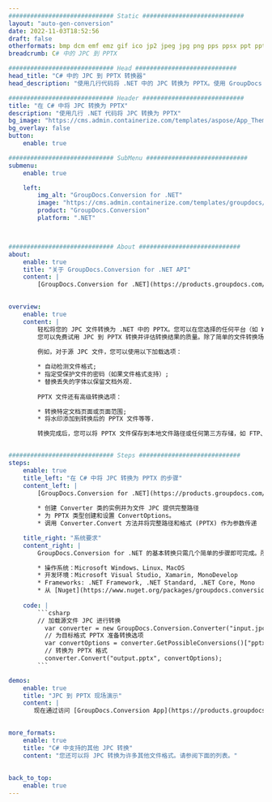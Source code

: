 ```yaml
---
############################# Static ############################
layout: "auto-gen-conversion"
date: 2022-11-03T18:52:56
draft: false
otherformats: bmp dcm emf emz gif ico jp2 jpeg jpg png pps ppsx ppt pptx psb psd svg svgz tga tif tiff webp wmf wmz
breadcrumb: C# 中的 JPC 到 PPTX

############################# Head ############################
head_title: "C# 中的 JPC 到 PPTX 转换器"
head_description: "使用几行代码将 .NET 中的 JPC 转换为 PPTX。使用 GroupDocs 文档转换 API 转换 160 多种文件格式。"

############################# Header ############################
title: "在 C# 中将 JPC 转换为 PPTX"
description: "使用几行 .NET 代码将 JPC 转换为 PPTX"
bg_image: "https://cms.admin.containerize.com/templates/aspose/App_Themes/V3/images/bg/header1.png"
bg_overlay: false
button:
    enable: true

############################# SubMenu ############################
submenu:
    enable: true

    left:
        img_alt: "GroupDocs.Conversion for .NET"
        image: "https://cms.admin.containerize.com/templates/groupdocs/images/product-logos/90x90-noborder/groupdocs-conversion-net.png"
        product: "GroupDocs.Conversion"
        platform: ".NET"



############################# About ############################
about:
    enable: true
    title: "关于 GroupDocs.Conversion for .NET API"
    content: |
        [GroupDocs.Conversion for .NET](https://products.groupdocs.com/conversion/net/)可用于转换Microsoft Word、Excel、PowerPoint、PDF、Visio等格式。 GroupDocs.Conversion 是一个独立的 API，适用于需要高性能的后端和内部系统。它不依赖于任何软件，例如 Microsoft 或 Open Office。
    

overview:
    enable: true
    content: |
        轻松将您的 JPC 文件转换为 .NET 中的 PPTX。您可以在您选择的任何平台（如 Windows、Linux、macOS）中仅使用几行 C# 代码行。
        您可以免费试用 JPC 到 PPTX 转换并评估转换结果的质量。除了简单的文件转换场景，您还可以尝试更高级的选项来加载源 JPC 文件和保存输出 PPTX 结果。 
        
        例如，对于源 JPC 文件，您可以使用以下加载选项：

        * 自动检测文件格式;
        * 指定受保护文件的密码（如果文件格式支持）;
        * 替换丢失的字体以保留文档外观.
        
        PPTX 文件还有高级转换选项：

        * 转换特定文档页面或页面范围;
        * 将水印添加到转换后的 PPTX 文件等等.

        转换完成后，您可以将 PPTX 文件保存到本地文件路径或任何第三方存储，如 FTP、Amazon S3、Google Drive、Dropbox 等。请注意 - 将 JPC 转换为 PPTX 无需安装任何额外的软件 - 如 MS Office、Open Office、Adobe Acrobat Reader 等。


############################# Steps ############################
steps:
    enable: true
    title_left: "在 C# 中将 JPC 转换为 PPTX 的步骤"
    content_left: |
        [GroupDocs.Conversion for .NET](https://products.groupdocs.com/conversion/net/) 使开发人员只需几行代码即可轻松地将 JPC 文件转换为 PPTX。
        
        * 创建 Converter 类的实例并为文件 JPC 提供完整路径
        * 为 PPTX 类型创建和设置 ConvertOptions。
        * 调用 Converter.Convert 方法并将完整路径和格式 (PPTX) 作为参数传递

    title_right: "系统要求"
    content_right: |
        GroupDocs.Conversion for .NET 的基本转换只需几个简单的步骤即可完成。所有主要平台和操作系统都支持我们的 API。在执行以下代码之前，请确保您的系统上安装了以下先决条件。

        * 操作系统：Microsoft Windows、Linux、MacOS
        * 开发环境：Microsoft Visual Studio, Xamarin, MonoDevelop
        * Frameworks: .NET Framework, .NET Standard, .NET Core, Mono
        * 从 [Nuget](https://www.nuget.org/packages/groupdocs.conversion) 获取最新的 GroupDocs.Conversion for .NET
         
    code: |
        ```csharp    
        // 加载源文件 JPC 进行转换
          var converter = new GroupDocs.Conversion.Converter("input.jpc");
          // 为目标格式 PPTX 准备转换选项
          var convertOptions = converter.GetPossibleConversions()["pptx"].ConvertOptions;
          // 转换为 PPTX 格式
          converter.Convert("output.pptx", convertOptions);
        ```

demos:
    enable: true
    title: "JPC 到 PPTX 现场演示"
    content: |
       现在通过访问 [GroupDocs.Conversion App](https://products.groupdocs.app/conversion/family) 网站将 JPC 转换为 PPTX。在线演示具有以下优点
          

more_formats:
    enable: true
    title: "C# 中支持的其他 JPC 转换"
    content: "您还可以将 JPC 转换为许多其他文件格式。请参阅下面的列表。"
       
       
back_to_top:
    enable: true
---
```

